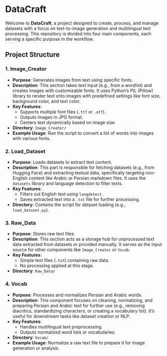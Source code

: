 # DataCraft

Welcome to **DataCraft**, a project designed to create, process, and manage datasets with a focus on text-to-image generation and multilingual text processing. This repository is divided into four main components, each serving a specific purpose in the workflow.

## Project Structure

### 1. Image_Creator
- **Purpose**: Generates images from text using specific fonts.
- **Description**: This section takes text input (e.g., from a wordlist) and creates images with customizable fonts. It uses Python’s PIL (Pillow) library to render text onto images with predefined settings like font size, background color, and text color.
- **Key Features**:
  - Supports multiple font files (`.ttf` or `.otf`).
  - Outputs images in JPG format.
  - Centers text dynamically based on image size.
- **Directory**: `Image_Creator/`
- **Example Usage**: Run the script to convert a list of words into images with various fonts.

### 2. Load_Dataset
- **Purpose**: Loads datasets to extract text content.
- **Description**: This part is responsible for fetching datasets (e.g., from Hugging Face) and extracting textual data, specifically targeting non-English content like Arabic or Persian markdown files. It uses the `datasets` library and language detection to filter texts.
- **Key Features**:
  - Filters out English text using `langdetect`.
  - Saves extracted text into a `.txt` file for further processing.
- **Directory**: Contains the script for dataset loading (e.g., `load_dataset.py`).

### 3. Raw_Data
- **Purpose**: Stores raw text files.
- **Description**: This section acts as a storage hub for unprocessed text data extracted from datasets or provided manually. It serves as the input source for other components like `Image_Creator` or `Vocab`.
- **Key Features**:
  - Simple text files (`.txt`) containing raw data.
  - No processing applied at this stage.
- **Directory**: `Raw_Data/`

### 4. Vocab
- **Purpose**: Processes and normalizes Persian and Arabic words.
- **Description**: This component focuses on cleaning, normalizing, and preparing Persian and Arabic text for further use (e.g., removing diacritics, standardizing characters, or creating a vocabulary list). It’s useful for downstream tasks like dataset creation or NLP.
- **Key Features**:
  - Handles multilingual text preprocessing.
  - Outputs normalized word lists or vocabularies.
- **Directory**: `Vocab/`
- **Example Usage**: Normalize a raw text file to prepare it for image generation or analysis.
